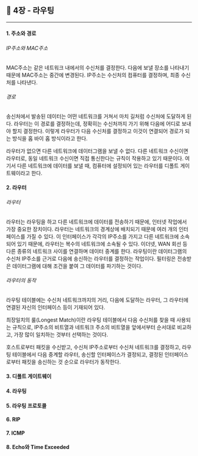 ## 💫 4장 - 라우팅

---

#### 1. 주소와 경로

###### IP주소와 MAC주소

MAC주소는 같은 네트워크 내에서의 수신처를 결정한다. 다음에 보낼 장소를 나타내기 때문에 MAC주소는 중간에 변경된다. IP주소는 수신처의 컴퓨터를 결정하며, 최종 수신처를 나타낸다.

###### 경로

송신처에서 발송된 데이터는 어떤 네트워크를 거쳐서 마치 길처럼 수신처에 도달하게 된다. 라우터는 이 경로를 결정하는데, 정확히는 수신처까지 가기 위해 다음에 어디로 보내야 할지 결정한다. 이렇게 라우터가 다음 수신처를 결정하고 이것이 연결되어 경로가 되는 방식을 홉 바이 홉 방식이라고 한다.

라우터가 없으면 다른 네트워크에 데이터그램을 보낼 수 없다. 다른 네트워크 수신이면 라우터로, 동일 네트워크 수신이면 직접 통신한다는 규칙이 작용하고 있기 때문이다. 여기서 다른 네트워크에 데이터를 보낼 때, 컴퓨터에 설정되어 있는 라우터를 디폴트 게이트웨이라고 한다.

#### 2. 라우터

###### 라우터

라우터는 라우팅을 하고 다른 네트워크에 데이터를 전송하기 때문에, 인터넷 작업에서 가장 중요한 장치이다. 라우터는 네트워크의 경계상에 배치되기 때문에 여러 개의 인터페이스를 가질 수 있다. 이 인터페이스가 각각의 IP주소를 가지고 다른 네트워크에 소속되어 있기 때문에, 라우터는 복수의 네트워크에 소속될 수 있다. 이더넷, WAN 회선 등 다른 종류의 네트워크 사이를 연결하며 데이터 중계를 한다. 라우팅이란 데이터그램의 수신처 IP주소를 근거로 다음에 송신하는 라우터를 결정하는 작업이다. 필터링은 전송받은 데이터그램에 대해 조건을 붙여 그 데이터를 파기하는 것이다.

###### 라우터의 동작

라우팅 테이블에는 수신처 네트워크까지의 거리, 다음에 도달하는 라우터, 그 라우터에 연결된 자신의 인터페이스 등이 기재되어 있다.

최장일치의 룰(Longest Match)이란 라우팅 테이블에서 다음 수신처를 찾을 때 사용되는 규칙으로, IP주소의 비트열과 네트워크 주소의 비트열을 앞에서부터 순서대로 비교하고, 가장 많이 일치하는 것부터 선택하는 것이다. 

호스트로부터 패킷을 수신받고, 수신처 IP주소로부터 수신처 네트워크를 결정하고, 라우팅 테이블에서 다음 중계할 라우터, 송신할 인터페이스가 결정되고, 결정된 인터페이스로부터 패킷을 송신하는 것 순으로 라우터가 동작한다.

#### 3. 디폴트 게이트웨이



#### 4. 라우팅

#### 5. 라우팅 프로토콜

#### 6. RIP

#### 7. ICMP

#### 8. Echo와 Time Exceeded
